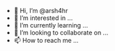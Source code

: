 - 👋 Hi, I’m @arsh4hr
- 👀 I’m interested in ...
- 🌱 I’m currently learning ...
- 💞️ I’m looking to collaborate on ...
- 📫 How to reach me ...

<!---
arsh4hr/arsh4hr is a ✨ special ✨ repository because its `README.md` (this file) appears on your GitHub profile.
You can click the Preview link to take a look at your changes.
--->
